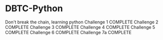 # DBTC-Python
Don't break the chain, learning python
Challenge 1 COMPLETE
Challenge 2 COMPLETE
Challenge 3 COMPLETE
Challenge 4 COMPLETE
Challenge 5 COMPLETE
Challenge 6 COMPLETE
Challenge 7a COMPLETE
